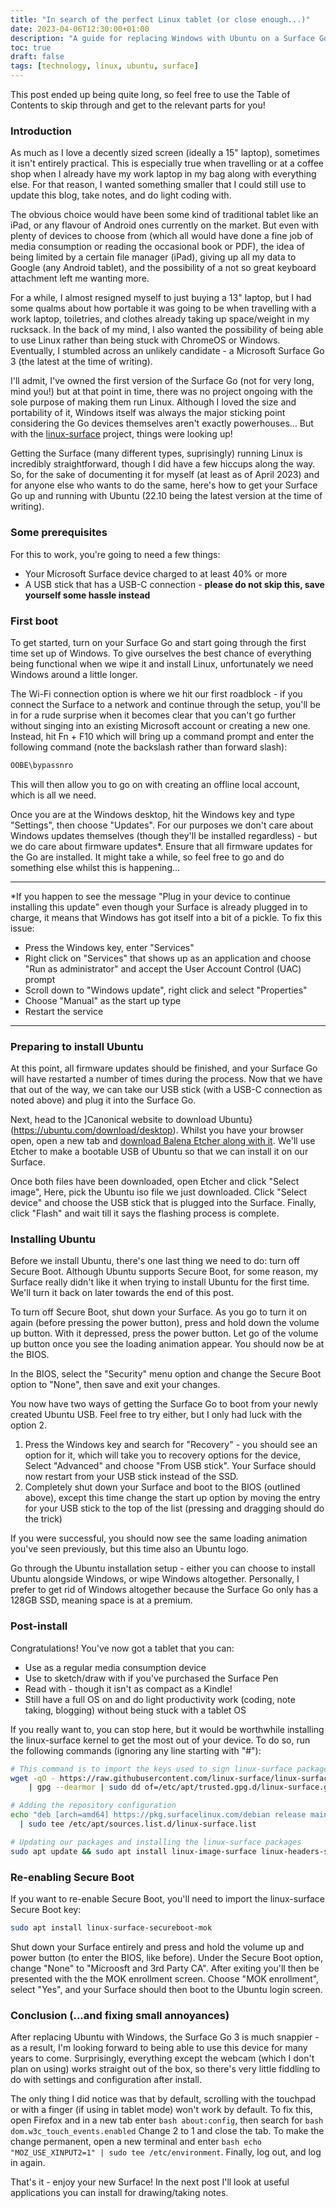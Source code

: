```yaml
---
title: "In search of the perfect Linux tablet (or close enough...)"
date: 2023-04-06T12:30:00+01:00
description: "A guide for replacing Windows with Ubuntu on a Surface Go 3 device"
toc: true
draft: false
tags: [technology, linux, ubuntu, surface]
---
```


This post ended up being quite long, so feel free to use the Table of Contents to skip through and get to the relevant parts for you!

### Introduction

As much as I love a decently sized screen (ideally a 15" laptop), sometimes it isn't entirely practical. This is especially true when travelling or at a coffee shop when I already have my work laptop in my bag along with everything else. For that reason, I wanted something smaller that I could still use to update this blog, take notes, and do light coding with.

The obvious choice would have been some kind of traditional tablet like an iPad, or any flavour of Android ones currently on the market. But even with plenty of devices to choose from (which all would have done a fine job of media consumption or reading the occasional book or PDF), the idea of being limited by a certain file manager (iPad), giving up all my data to Google (any Android tablet), and the possibility of a not so great keyboard attachment left me wanting more.

For a while, I almost resigned myself to just buying a 13" laptop, but I had some qualms about how portable it was going to be when travelling with a work laptop, toiletries, and clothes already taking up space/weight in my rucksack. In the back of my mind, I also wanted the possibility of being able to use Linux rather than being stuck with ChromeOS or Windows. Eventually, I stumbled across an unlikely candidate - a Microsoft Surface Go 3 (the latest at the time of writing). 

I'll admit, I've owned the first version of the Surface Go (not for very long, mind you!) but at that point in time, there was no project ongoing with the sole purpose of making them run Linux. Although I loved the size and portability of it, Windows itself was always the major sticking point considering the Go devices themselves aren't exactly powerhouses... But with the [linux-surface](https://github.com/linux-surface/linux-surface) project, things were looking up!

Getting the Surface (many different types, suprisingly) running Linux is incredibly straightforward, though I did have a few hiccups along the way. So, for the sake of documenting it for myself (at least as of April 2023) and for anyone else who wants to do the same, here's how to get your Surface Go up and running with Ubuntu (22.10 being the latest version at the time of writing).

### Some prerequisites

For this to work, you're going to need a few things:

- Your Microsoft Surface device charged to at least 40% or more
- A USB stick that has a USB-C connection - **please do not skip this, save yourself some hassle instead**

### First boot

To get started, turn on your Surface Go and start going through the first time set up of Windows. To give ourselves the best chance of everything being functional when we wipe it and install Linux, unfortunately we need Windows around a little longer. 

The Wi-Fi connection option is where we hit our first roadblock - if you connect the Surface to a network and continue through the setup, you'll be in for a rude surprise when it becomes clear that you can't go further without singing into an existing Microsoft account or creating a new one. Instead, hit Fn + F10 which will bring up a command prompt and enter the following command (note the backslash rather than forward slash):

```bash
OOBE\bypassnro
```

This will then allow you to go on with creating an offline local account, which is all we need.

Once you are at the Windows desktop, hit the Windows key and type "Settings", then choose "Updates". For our purposes we don't care about Windows updates themselves (though they'll be installed regardless) - but we do care about firmware updates*. Ensure that all firmware updates for the Go are installed. It might take a while, so feel free to go and do something else whilst this is happening... 

---

*If you happen to see the message "Plug in your device to continue installing this update" even though your Surface is already plugged in to charge, it means that Windows has got itself into a bit of a pickle. To fix this issue:

- Press the Windows key, enter "Services"
- Right click on "Services" that shows up as an application and choose "Run as administrator" and accept the User Account Control (UAC) prompt
- Scroll down to "Windows update", right click and select "Properties"
- Choose "Manual" as the start up type
- Restart the service

---

### Preparing to install Ubuntu

At this point, all firmware updates should be finished, and your Surface Go will have restarted a number of times during the process. Now that we have that out of the way, we can take our USB stick (with a USB-C connection as noted above) and plug it into the Surface Go.

Next, head to the ]Canonical website to download Ubuntu}(https://ubuntu.com/download/desktop). Whilst you have your browser open, open a new tab and [download Balena Etcher along with it](https://www.balena.io/etcher). We'll use Etcher to make a bootable USB of Ubuntu so that we can install it on our Surface.

Once both files have been downloaded, open Etcher and click "Select image", Here, pick the Ubuntu iso file we just downloaded. Click "Select device" and choose the USB stick that is plugged into the Surface. Finally, click "Flash" and wait till it says the flashing process is complete.

### Installing Ubuntu

Before we install Ubuntu, there's one last thing we need to do: turn off Secure Boot. Although Ubuntu supports Secure Boot, for some reason, my Surface really didn't like it when trying to install Ubuntu for the first time. We'll turn it back on later towards the end of this post. 

To turn off Secure Boot, shut down your Surface. As you go to turn it on again (before pressing the power button), press and hold down the volume up button. With it depressed, press the power button. Let go of the volume up button once you see the loading animation appear. You should now be at the BIOS. 

In the BIOS, select the "Security" menu option and change the Secure Boot option to "None", then save and exit your changes.

You now have two ways of getting the Surface Go to boot from your newly created Ubuntu USB. Feel free to try either, but I only had luck with the option 2.

1. Press the Windows key and search for "Recovery" - you should see an option for it, which will take you to recovery options for the device, Select "Advanced" and choose "From USB stick". Your Surface should now restart from your USB stick instead of the SSD.
2. Completely shut down your Surface and boot to the BIOS (outlined above), except this time change the start up option by moving the entry for your USB stick to the top of the list (pressing and dragging should do the trick)

If you were successful, you should now see the same loading animation you've seen previously, but this time also an Ubuntu logo.

Go through the Ubuntu installation setup - either you can choose to install Ubuntu alongside Windows, or wipe Windows altogether. Personally, I prefer to get rid of Windows altogether because the Surface Go only has a 128GB SSD, meaning space is at a premium.

### Post-install

Congratulations! You've now got a tablet that you can:

- Use as a regular media consumption device
- Use to sketch/draw with if you've purchased the Surface Pen
- Read with - though it isn't as compact as a Kindle!
- Still have a full OS on and do light productivity work (coding, note taking, blogging) without being stuck with a tablet OS

If you really want to, you can stop here, but it would be worthwhile installing the linux-surface kernel to get the most out of your device. To do so, run the following commands (ignoring any line starting with "#"):

```bash
# This command is to import the keys used to sign linux-surface packages
wget -qO - https://raw.githubusercontent.com/linux-surface/linux-surface/master/pkg/keys/surface.asc \
    | gpg --dearmor | sudo dd of=/etc/apt/trusted.gpg.d/linux-surface.gpg
```

```bash
# Adding the repository configuration 
echo "deb [arch=amd64] https://pkg.surfacelinux.com/debian release main" \
  | sudo tee /etc/apt/sources.list.d/linux-surface.list
```

```bash
# Updating our packages and installing the linux-surface packages
sudo apt update && sudo apt install linux-image-surface linux-headers-surface libwacom-surface iptsd
```

### Re-enabling Secure Boot

If you want to re-enable Secure Boot, you'll need to import the linux-surface Secure Boot key:

```bash
sudo apt install linux-surface-secureboot-mok
```

Shut down your Surface entirely and press and hold the volume up and power button (to enter the BIOS, like before). Under the Secure Boot option, change "None" to "Microosft and 3rd Party CA". After exiting you'll then be presented with the the MOK enrollment screen. Choose "MOK enrollment", select "Yes", and your Surface should then boot to the Ubuntu login screen.

### Conclusion (...and fixing small annoyances)

After replacing Ubuntu with Windows, the Surface Go 3 is much snappier - as a result, I'm looking forward to being able to use this device for many years to come. Surprisingly, everything except the webcam (which I don't plan on using) works straight out of the box, so there's very little fiddling to do with settings and configuration after install. 

The only thing I did notice was that by default, scrolling with the touchpad or with a finger (if using in tablet mode) won't work by default. To fix this, open Firefox and in a new tab enter ```bash about:config```, then search for ```bash dom.w3c_touch_events.enabled``` Change 2 to 1 and close the tab. To make the change permanent, open a new terminal and enter ```bash echo "MOZ_USE_XINPUT2=1" | sudo tee /etc/environment```. Finally, log out, and log in again. 

That's it - enjoy your new Surface! In the next post I'll look at useful applications you can install for drawing/taking notes.




